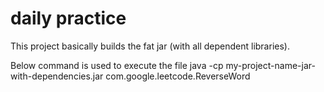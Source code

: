 # daily practice 

This project basically builds the fat jar (with all dependent libraries).

Below command is used to execute the file
java -cp my-project-name-jar-with-dependencies.jar com.google.leetcode.ReverseWord
